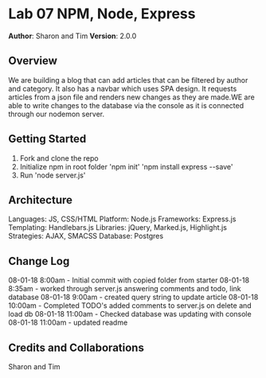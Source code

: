# Lab 07 NPM, Node, Express

**Author**: Sharon and Tim
**Version**: 2.0.0 

## Overview
<!-- Provide a high level overview of what this application is and why you are building it, beyond the fact that it’s an assignment for a Code Fellows 301 class. (i.e. What’s your problem domain?) -->
We are building a blog that can add articles that can be filtered by author and category.  It also has a navbar which uses SPA design. It requests articles from a json file and renders new changes as they are made.WE are able to write changes to the database via the console as it is connected through our nodemon server. 

## Getting Started
<!-- What are the steps that a user must take in order to build this app on their own machine and get it running? -->

1. Fork and clone the repo
2. Initialize npm in root folder
  'npm init'
  'npm install express --save'
3. Run 'node server.js'

## Architecture
<!-- Provide a detailed description of the application design. What technologies (languages, libraries, etc) you’re using, and any other relevant design information. -->

Languages: JS, CSS/HTML
Platform: Node.js
Frameworks: Express.js
Templating: Handlebars.js
Libraries: jQuery, Marked.js, Highlight.js
Strategies: AJAX, SMACSS
Database: Postgres

## Change Log
<!-- Use this are to document the iterative changes made to your application as each feature is successfully implemented. Use time stamps. Here’s an examples: -->

08-01-18 8:00am - Initial commit with copied folder from starter
08-01-18 8:35am - worked through server.js answering comments and todo, link database
08-01-18 9:00am - created query string to update article
08-01-18 10:00am - Completed TODO's added comments to server.js on delete and load db
08-01-18 11:00am - Checked database was updating with console
08-01-18 11:00am - updated readme

## Credits and Collaborations
<!-- Give credit (and a link) to other people or resources that helped you build this application. --> Sharon and Tim